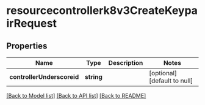# resourcecontrollerk8v3CreateKeypairRequest

## Properties
Name | Type | Description | Notes
------------ | ------------- | ------------- | -------------
**controllerUnderscoreid** | **string** |  | [optional] [default to null]

[[Back to Model list]](../README.md#documentation-for-models) [[Back to API list]](../README.md#documentation-for-api-endpoints) [[Back to README]](../README.md)


